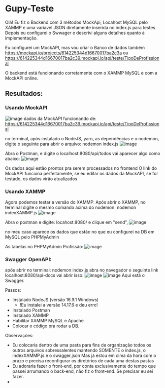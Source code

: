 
# Gupy-Teste


Olá! Eu fiz o Backend com 3 métodos MockApi, Locahost MySQL pelo XAMMP e uma variavel JSON diretamente inserida no index.js para testes. Depois eu configurei o Swwager e descrivi alguns detalhes quanto à implementação.

Eu configurei um MockAPI, mas vou criar o Banco de dados também
https://mockapi.io/projects/614225344d16670017ba2c3a
ou 
https://614225344d16670017ba2c39.mockapi.io/api/teste/TipoDeProfissional

O backend está funcionando corretamente com o XAMMP MySQL e com a MockAPI online.


## Resultados:

### Usando MockAPI
![image](https://user-images.githubusercontent.com/43282318/134378853-1258d4c8-58fe-4e18-bd63-a598b4d1b4bc.png)
dados da MockAPI funcionando de: https://614225344d16670017ba2c39.mockapi.io/api/teste/TipoDeProfissional

no terminal, após instalado o NodeJS, yarn, as dependências e o nodemon, digite o seguinte para abrir o arquivo:
nodemon index.js
![image](https://user-images.githubusercontent.com/43282318/134413336-aaa3cb21-97b8-4a55-bdb2-c98b6d027e2f.png)


Abra o Postman, e digite o localhost:8080/api/todos vai aparecer algo como abaixo:
![image](https://user-images.githubusercontent.com/43282318/134412967-5771e8ee-ce6f-4b91-9ecf-f690cbed8cc0.png)

Os dados aqui estão prontos pra serem processados no frontend
O link do MockAPI funciona perfeitamente, se eu editar os dados da MockAPI, se for testado, os dados virão atualizados


### Usando XAMMP
Agora podemos testar a versão do XAMMP:
Após abrir o XAMMP, no terminal digite o mesmo comando acima do nodemon:
nodemon indexXAMMP.js
![image](https://user-images.githubusercontent.com/43282318/134415784-0ca2b329-7225-4a53-ac17-25a1444d830e.png)

Abra o postman e digite: locahost:8080/ e clique em "send",
![image](https://user-images.githubusercontent.com/43282318/134416058-92b247e5-0091-415f-891a-31a008d9cd7c.png)

no meu caso aparece os dados que estão no que eu configurei na DB em MySQL pelo PHPMyAdmin


As tabelas no PHPMyAdmin
Profissão:
![image](https://user-images.githubusercontent.com/43282318/134416386-a2317bf1-0521-47a5-90b9-08dc951d9152.png)

### Swagger OpenAPI:
após abrir no terminal: nodemon index.js abra no navegador o seguinte link localhost:8080/api-docs vai abrir isso:
![image](https://user-images.githubusercontent.com/43282318/134417998-c210119b-6ca9-4fb3-a278-e08029c16b41.png)
![image](https://user-images.githubusercontent.com/43282318/134418387-dddd6f69-e260-4a3e-9a2f-0350059ec5e9.png)
Aqui está o Swagger.






Passos:

- Instalado NodeJS (versão 16.9.1 Windows)
    - !Eu instalei a versão 14.17.6 e deu erro! 
- Instalado Postman
- Instalado XAMMP
- Habilitar XAMMP MySQL e Apache
- Colocar o código pra rodar a DB.




Observações:
- Eu colocaria dentro de uma pasta para fins de organização todos os outros arquivos sobressalentes mantendo SOMENTE o index.js, o indexXAMMP.js e o swagger.json Mas já estou em cima da hora com o prazo e precisa reconfigurar os diretórios de cada uma destas pastas
- Eu adoraria fazer o front-end, por conta exclusivamente do tempo que passei arrumando o back-end, não fiz o front-end. Se precisar eu sei fazer.
-


